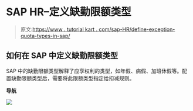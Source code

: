 # SAP HR–定义缺勤限额类型

> 原文:[https://www . tutorial kart . com/sap-HR/define-exception-quota-types-in-sap/](https://www.tutorialkart.com/sap-hr/define-absence-quota-types-in-sap/)

## 如何在 SAP 中定义缺勤限额类型

SAP 中的缺勤限额类型解释了应享权利的类型，如年假、病假、加班休假等。配置缺勤限额类型后，需要将此限额类型指定给扣减规则。

**导航**

[![](../Images/925da31b32d6bc3827932f6c8afb11bb.png)](https://www.tutorialkart.com/)